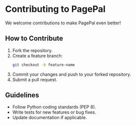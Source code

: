 # Contributing to PagePal

We welcome contributions to make PagePal even better!

## How to Contribute
1. Fork the repository.
2. Create a feature branch:
   ```bash
   git checkout -b feature-name
   ```
3. Commit your changes and push to your forked repository.
4. Submit a pull request.

## Guidelines
- Follow Python coding standards (PEP 8).
- Write tests for new features or bug fixes.
- Update documentation if applicable.
